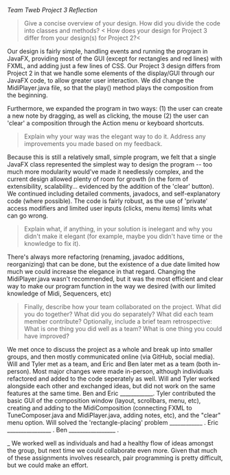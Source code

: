*Team Tweb Project 3 Reflection*

>Give a concise overview of your design. How did you divide the code into classes and methods? <
>How does your design for Project 3 differ from your design(s) for Project 2?<

Our design is fairly simple, handling events and running the program in JavaFX, providing most of the GUI (except for rectangles and red lines) with FXML, and adding just a few lines of CSS. Our Project 3 design differs from Project 2 in that we handle some elements of the display/GUI through our JavaFX code, to allow greater user interaction. We did change the MidiPlayer.java file, so that the play() method plays the composition from the beginning.

Furthermore, we expanded the program in two ways: (1) the user can create a new note by dragging, as well as clicking, the mouse (2) the user can 'clear' a composition through the Action menu or keyboard shortcuts. 

>Explain why your way was the elegant way to do it. Address any improvements you made based on my feedback.

Because this is still a relatively small, simple program, we felt that a single JavaFX class represented the simplest way to design the program -- too much more modularity would've made it needlessly complex, and the current design allowed plenty of room for growth (in the form of extensibility, scalability... evidenced by the addition of the 'clear' button). We continued including detailed comments, javadocs, and self-explanatory code (where possible). The code is fairly robust, as the use of 'private' access modifiers and limited user inputs (clicks, menu items) limits what can go wrong. 

>Explain what, if anything, in your solution is inelegant and why you didn't make it elegant 
>(for example, maybe you didn't have time or the knowledge to fix it).

There's always more refactoring (renaming, javadoc additions, reorganizing) that can be done, but the existence of a due date limited how much we could increase the elegance in that regard. Changing the MidiPlayer.java wasn't recommended, but it was the most efficient and clear way to make our program function in the way we desired (with our limited knowledge of Midi, Sequencers, etc) 

>Finally, describe how your team collaborated on the project. What did you do together? What did you do separately? 
>What did each team member contribute? Optionally, include a brief team retrospective: What is one thing you did well as a team? What is one thing you could have improved?

We met once to discuss the project as a whole and break up into smaller groups, and then mostly communicated online (via GitHub, social media). Will and Tyler met as a team, and Eric and Ben later met as a team (both in-person). Most major changes were made in-person, although individuals refactored and added to the code seperately as well. Will and Tyler worked alongside each other and exchanged ideas, but did not work on the same features at the same time. Ben and Eric ____________. Tyler contributed the basic GUI of the composition window (layout, scrollbars, menu, etc), creating and adding to the MidiComposition (connecting FXML to TuneComposer.java and MidiPlayer.java, adding notes, etc), and the "clear" menu option. Will solved the 'rectangle-placing' problem ____________ . Eric ________________ . Ben _________________ . 

_ We worked well as individuals and had a healthy flow of ideas amongst the group, but next time we could collaborate even more. Given that much of these assignments involves research, pair programming is pretty difficult, but we could make an effort. 
